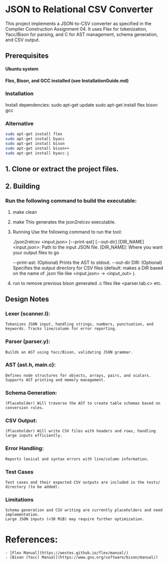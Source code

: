 # JSON to Relational CSV Converter

This project implements a JSON-to-CSV converter as specified in the Compiler Construction Assignment 04. It uses Flex for tokenization, Yacc/Bison for parsing, and C for AST management, schema generation, and CSV output.

## Prerequisites
#### Ubuntu system
#### Flex, Bison, and GCC installed (see InstallationGuide.md)
### Installation
Install dependencies:
sudo apt-get update
sudo apt-get install flex bison gcc

### Alternative
```sh
sudo apt-get install flex
sudo apt-get install byacc
sudo apt-get install bison
sudo apt-get install bison++
sudo apt-get install byacc-j
```

## 1. Clone or extract the project files.

## 2. Building

### Run the following command to build the executable:
1. make clean
2. make
	This generates the json2relcsv executable.
3. Running
	Use the following command to run the tool:

	./json2relcsv <input.json> [--print-ast] [--out-dir] [DIR_NAME]
	<input.json>: Path to the input JSON file.
	[DIR_NAME]: Where you want your output files to go


	--print-ast: (Optional) Prints the AST to stdout.
	--out-dir DIR: (Optional) Specifies the output directory for CSV files (default: makes a DIR based on the name of .json file like <input.json> -> <input_out> ).
4. run <make clean> to remove previous bison generated .c files like <parser.tab.c> etc.

## Design Notes
### Lexer (scanner.l): 
	Tokenizes JSON input, handling strings, numbers, punctuation, and keywords. Tracks line/column for error reporting.



### Parser (parser.y): 
	Builds an AST using Yacc/Bison, validating JSON grammar.



### AST (ast.h, main.c): 
	Defines node structures for objects, arrays, pairs, and scalars. Supports AST printing and memory management.



### Schema Generation: 
	(Placeholder) Will traverse the AST to create table schemas based on conversion rules.



### CSV Output: 
	(Placeholder) Will write CSV files with headers and rows, handling large inputs efficiently.



### Error Handling: 
	Reports lexical and syntax errors with line/column information.

### Test Cases
	Test cases and their expected CSV outputs are included in the tests/ directory (to be added).

### Limitations
	Schema generation and CSV writing are currently placeholders and need implementation.
	Large JSON inputs (>30 MiB) may require further optimization.

# References:
	- [Flex Manual](https://westes.github.io/flex/manual/)
	- [Bison (Yacc) Manual](https://www.gnu.org/software/bison/manual/)
